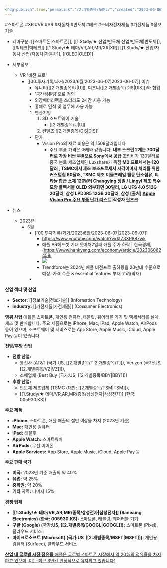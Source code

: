 ```yaml
---
{"dg-publish":true,"permalink":"/2.개별종목/AAPL/","created":"2023-06-06T19:56:09.714+09:00","updated":"2025-06-03T20:05:57.325+09:00"}
---
```


#스마트폰 #XR #VR #AR #자동차 #반도체 #테크 #소비자전자제품 #가전제품 #정보기술 



- 테마구분: [[스마트폰\|스마트폰]], [[1.Study/★ 산업/반도체 산업/반도체\|반도체]], [[빅테크\|빅테크]],[[1.Study/★ 테마/VR,AR,MR/XR\|XR]] [[1.Study/★ 산업/자동차 산업/자동차\|자동차]], [[OLED\|OLED]]



- 세부정보
	- VR '비전 프로'
		- [[00.투자기록/과거/2023/6월/2023-06-07\|2023-06-07]] 이슈
			- 유니티([[2.개별종목/U\|U]]), 디즈니([[2.개별종목/DIS\|DIS]])와 협업
			- '공간컴퓨팅'으로 정의
			- 외장배터리팩을 쓰더라도 2시간 사용 가능
			- 홍체로 인식 및 업무에 사용 가능
			1. 연관기업
				1. 3D 소프트웨어 기술
					 - [[2.개별종목/U\|U]]
				2. 컨텐츠
					   [[2.개별종목/DIS\|DIS]]
			- 단가
				- ​Vision Pro의 재료 비용은 약 1509달러입니다
					- 주요 부품 가격은 아래와 같습니다.
					**내부 스크린 2개는 700달러로 가장 비싼 부품으로 Sony에서 공급**
					조립비가 130달러로 중국 본토 제조업체인 Luxshare가 독점
					**M2 프로세서는 120달러 , TSMC에서 제조**
					**보조프로세서 시각이미지 처리를 위한 커스텀칩 60달러, TSMC 제조**
					**미들프레임 쉘등 탄소섬유, 티타늄 합급 소재 120달러 Changying 정밀 / Lingyl 제조**
					**특수 모양 플렉서블 OLED 외부화면 30달러, LG**
					**UFS 4.0 512G 20달러, 삼성**
					**LPDDR5 12GB 30달러, 삼성**
					****[출처]** [Apple Vision Pro 주요 부품 단가 리스트](https://blog.naver.com/yeux1122/223122506758)|**작성자** [란즈크](https://blog.naver.com/yeux1122)**


- 뉴스
	- 2023년
		- 6월
			- [[00.투자기록/과거/2023/6월/2023-06-07\|2023-06-07]] 
				- https://www.youtube.com/watch?v=ktZ3XR887wk
				- 애플 AR헤드셋 기대 못미쳐2일째 애플 주가 하락 | 한국경제](https://www.hankyung.com/economy/article/202306062459i
				- ![](https://i.imgur.com/tStGabA.png)
				- Trendforce는 2024년 애플 비전프로 출하량을 20만대 수준으로 예상. 가격 수준 & essential features 부재 고려(악재)
			- 


**산업 섹터 및 산업**

- **Sector:** [[정보기술\|정보기술]] (Information Technology)
- **Industry:** [[가전제품\|가전제품]] (Consumer Electronics)

**영위 사업** 애플은 스마트폰, 개인용 컴퓨터, 태블릿, 웨어러블 기기 및 액세서리를 설계, 제조 및 판매합니다. 주요 제품으로는 iPhone, Mac, iPad, Apple Watch, AirPods 등이 있으며, 소프트웨어 및 서비스로는 App Store, Apple Music, iCloud, Apple Pay 등이 있습니다

**전방/후방 산업**

- **전방 산업:** 
	- 통신사 (AT&T (국가:US, [[2.개별종목/T\|2.개별종목/T]]), Verizon (국가:US, [[2.개별종목/VZ\|VZ]])), 
	- 소매업체 (Best Buy (국가:US, [[2.개별종목/BBY\|BBY]]))
- **후방 산업:** 
	- 반도체 제조업체 (TSMC (대만: [[2.개별종목/TSM\|TSM]]), 
	- [[1.Study/★ 테마/VR,AR,MR/종목/삼성전자\|삼성전자]] (한국: 005930.KS))

**주요 제품**

- **iPhone:** 스마트폰, 애플 매출의 절반 이상을 차지 (2023년 기준)
- **Mac:** 개인용 컴퓨터
- **iPad:** 태블릿
- **Apple Watch:** 스마트워치
- **AirPods:** 무선 이어폰
- **Apple Services:** App Store, Apple Music, iCloud, Apple Pay 등

**주요 판매 국가**

- **미국:** 2023년 기준 매출의 약 40%
- **유럽:** 약 25%
- **중화권:** 약 20%
- **기타 지역:** 나머지 15%

**경쟁 업체**

- **[[1.Study/★ 테마/VR,AR,MR/종목/삼성전자\|삼성전자]] (Samsung Electronics) (한국: 005930.KS):** 스마트폰, 태블릿, 웨어러블 기기
- **구글 (Google) (국가:US, [[2.개별종목/GOOGL\|GOOGL]]):** 스마트폰 (Pixel), 클라우드 서비스
- **마이크로소프트 (Microsoft) (국가:US, [[2.개별종목/MSFT\|MSFT]]):** 개인용 컴퓨터 (Surface), 클라우드 서비스

[**산업 내 글로벌 시장 점유율** 애플은 글로벌 스마트폰 시장에서 약 20%의 점유율을 차지하고 있으며, 이는 최근 3년간 안정적으로 유지되고 있습니다](https://finance.yahoo.com/quote/AAPL/)[1](https://finance.yahoo.com/quote/AAPL/).